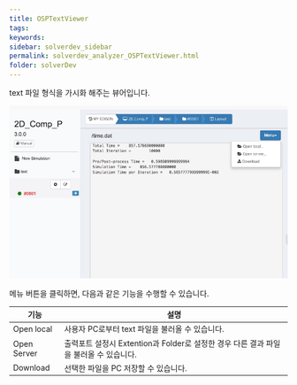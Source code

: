 ```yaml
---
title: OSPTextViewer
tags: 
keywords:
sidebar: solverdev_sidebar
permalink: solverdev_analyzer_OSPTextViewer.html
folder: solverDev
---
```


text 파일 형식을 가시화 해주는 뷰어입니다.



![OSPPlotViewer](/images/solverdev/07/osptext.jpg)

메뉴 버튼을 클릭하면, 다음과 같은 기능을 수행할 수 있습니다.

|기능|설명|
|--|--|
|Open local|사용자 PC로부터 text 파일을 불러올 수 있습니다.|
|Open Server| 출력포트 설정시 Extention과 Folder로 설정한 경우 다른 결과 파일을 불러올 수 있습니다.|
|Download |선택한 파일을 PC 저장할 수 있습니다.|
